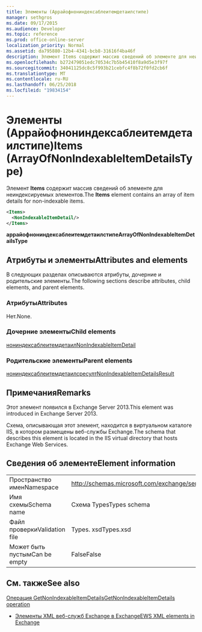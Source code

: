 ```yaml
---
title: Элементы (Аррайофнониндексаблеитемдетаилстипе)
manager: sethgros
ms.date: 09/17/2015
ms.audience: Developer
ms.topic: reference
ms.prod: office-online-server
localization_priority: Normal
ms.assetid: da795880-12b4-4341-bcb8-31616f4ba46f
description: Элемент Items содержит массив сведений об элементе для неиндексируемых элементов.
ms.openlocfilehash: b272479051edc70534c7b5b45410f8a9d5e3f97f
ms.sourcegitcommit: 34041125dc8c5f993b21cebfc4f8b72f0fd2cb6f
ms.translationtype: MT
ms.contentlocale: ru-RU
ms.lasthandoff: 06/25/2018
ms.locfileid: "19834154"
---
```

# <a name="items-arrayofnonindexableitemdetailstype"></a><span data-ttu-id="ce9f0-103">Элементы (Аррайофнониндексаблеитемдетаилстипе)</span><span class="sxs-lookup"><span data-stu-id="ce9f0-103">Items (ArrayOfNonIndexableItemDetailsType)</span></span>

<span data-ttu-id="ce9f0-104">Элемент **Items** содержит массив сведений об элементе для неиндексируемых элементов.</span><span class="sxs-lookup"><span data-stu-id="ce9f0-104">The **Items** element contains an array of item details for non-indexable items.</span></span> 
  
```XML
<Items>
  <NonIndexableItemDetail/>
</Items>
```

 <span data-ttu-id="ce9f0-105">**аррайофнониндексаблеитемдетаилстипе**</span><span class="sxs-lookup"><span data-stu-id="ce9f0-105">**ArrayOfNonIndexableItemDetailsType**</span></span>
## <a name="attributes-and-elements"></a><span data-ttu-id="ce9f0-106">Атрибуты и элементы</span><span class="sxs-lookup"><span data-stu-id="ce9f0-106">Attributes and elements</span></span>

<span data-ttu-id="ce9f0-107">В следующих разделах описываются атрибуты, дочерние и родительские элементы.</span><span class="sxs-lookup"><span data-stu-id="ce9f0-107">The following sections describe attributes, child elements, and parent elements.</span></span>
  
### <a name="attributes"></a><span data-ttu-id="ce9f0-108">Атрибуты</span><span class="sxs-lookup"><span data-stu-id="ce9f0-108">Attributes</span></span>

<span data-ttu-id="ce9f0-109">Нет.</span><span class="sxs-lookup"><span data-stu-id="ce9f0-109">None.</span></span>
  
### <a name="child-elements"></a><span data-ttu-id="ce9f0-110">Дочерние элементы</span><span class="sxs-lookup"><span data-stu-id="ce9f0-110">Child elements</span></span>

[<span data-ttu-id="ce9f0-111">нониндексаблеитемдетаил</span><span class="sxs-lookup"><span data-stu-id="ce9f0-111">NonIndexableItemDetail</span></span>](nonindexableitemdetail.md)
  
### <a name="parent-elements"></a><span data-ttu-id="ce9f0-112">Родительские элементы</span><span class="sxs-lookup"><span data-stu-id="ce9f0-112">Parent elements</span></span>

[<span data-ttu-id="ce9f0-113">нониндексаблеитемдетаилсресулт</span><span class="sxs-lookup"><span data-stu-id="ce9f0-113">NonIndexableItemDetailsResult</span></span>](nonindexableitemdetailsresult.md)
  
## <a name="remarks"></a><span data-ttu-id="ce9f0-114">Примечания</span><span class="sxs-lookup"><span data-stu-id="ce9f0-114">Remarks</span></span>

<span data-ttu-id="ce9f0-115">Этот элемент появился в Exchange Server 2013.</span><span class="sxs-lookup"><span data-stu-id="ce9f0-115">This element was introduced in Exchange Server 2013.</span></span>
  
<span data-ttu-id="ce9f0-116">Схема, описывающая этот элемент, находится в виртуальном каталоге IIS, в котором размещены веб-службы Exchange.</span><span class="sxs-lookup"><span data-stu-id="ce9f0-116">The schema that describes this element is located in the IIS virtual directory that hosts Exchange Web Services.</span></span>
  
## <a name="element-information"></a><span data-ttu-id="ce9f0-117">Сведения об элементе</span><span class="sxs-lookup"><span data-stu-id="ce9f0-117">Element information</span></span>

|||
|:-----|:-----|
|<span data-ttu-id="ce9f0-118">Пространство имен</span><span class="sxs-lookup"><span data-stu-id="ce9f0-118">Namespace</span></span>  <br/> |http://schemas.microsoft.com/exchange/services/2006/types  <br/> |
|<span data-ttu-id="ce9f0-119">Имя схемы</span><span class="sxs-lookup"><span data-stu-id="ce9f0-119">Schema name</span></span>  <br/> |<span data-ttu-id="ce9f0-120">Схема Types</span><span class="sxs-lookup"><span data-stu-id="ce9f0-120">Types schema</span></span>  <br/> |
|<span data-ttu-id="ce9f0-121">Файл проверки</span><span class="sxs-lookup"><span data-stu-id="ce9f0-121">Validation file</span></span>  <br/> |<span data-ttu-id="ce9f0-122">Types. xsd</span><span class="sxs-lookup"><span data-stu-id="ce9f0-122">Types.xsd</span></span>  <br/> |
|<span data-ttu-id="ce9f0-123">Может быть пустым</span><span class="sxs-lookup"><span data-stu-id="ce9f0-123">Can be empty</span></span>  <br/> |<span data-ttu-id="ce9f0-124">False</span><span class="sxs-lookup"><span data-stu-id="ce9f0-124">False</span></span>  <br/> |
   
## <a name="see-also"></a><span data-ttu-id="ce9f0-125">См. также</span><span class="sxs-lookup"><span data-stu-id="ce9f0-125">See also</span></span>



[<span data-ttu-id="ce9f0-126">Операция GetNonIndexableItemDetails</span><span class="sxs-lookup"><span data-stu-id="ce9f0-126">GetNonIndexableItemDetails operation</span></span>](getnonindexableitemdetails-operation.md)


- [<span data-ttu-id="ce9f0-127">Элементы XML веб-служб Exchange в Exchange</span><span class="sxs-lookup"><span data-stu-id="ce9f0-127">EWS XML elements in Exchange</span></span>](ews-xml-elements-in-exchange.md)

